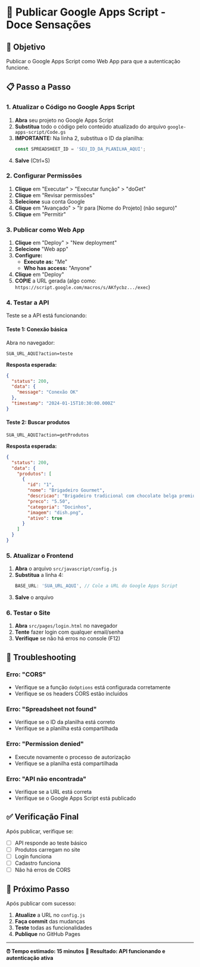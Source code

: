 # 🚀 Publicar Google Apps Script - Doce Sensações

## 🎯 **Objetivo**
Publicar o Google Apps Script como Web App para que a autenticação funcione.

## 📋 **Passo a Passo**

### **1. Atualizar o Código no Google Apps Script**

1. **Abra** seu projeto no Google Apps Script
2. **Substitua** todo o código pelo conteúdo atualizado do arquivo `google-apps-script/Code.gs`
3. **IMPORTANTE:** Na linha 2, substitua o ID da planilha:
   ```javascript
   const SPREADSHEET_ID = 'SEU_ID_DA_PLANILHA_AQUI';
   ```
4. **Salve** (Ctrl+S)

### **2. Configurar Permissões**

1. **Clique** em "Executar" > "Executar função" > "doGet"
2. **Clique** em "Revisar permissões"
3. **Selecione** sua conta Google
4. **Clique** em "Avançado" > "Ir para [Nome do Projeto] (não seguro)"
5. **Clique** em "Permitir"

### **3. Publicar como Web App**

1. **Clique** em "Deploy" > "New deployment"
2. **Selecione** "Web app"
3. **Configure:**
   - **Execute as:** "Me"
   - **Who has access:** "Anyone"
4. **Clique** em "Deploy"
5. **COPIE** a URL gerada (algo como: `https://script.google.com/macros/s/AKfycbz.../exec`)

### **4. Testar a API**

Teste se a API está funcionando:

#### **Teste 1: Conexão básica**
Abra no navegador:
```
SUA_URL_AQUI?action=teste
```

**Resposta esperada:**
```json
{
  "status": 200,
  "data": {
    "message": "Conexão OK"
  },
  "timestamp": "2024-01-15T10:30:00.000Z"
}
```

#### **Teste 2: Buscar produtos**
```
SUA_URL_AQUI?action=getProdutos
```

**Resposta esperada:**
```json
{
  "status": 200,
  "data": {
    "produtos": [
      {
        "id": "1",
        "nome": "Brigadeiro Gourmet",
        "descricao": "Brigadeiro tradicional com chocolate belga premium",
        "preco": "5.50",
        "categoria": "Docinhos",
        "imagem": "dish.png",
        "ativo": true
      }
    ]
  }
}
```

### **5. Atualizar o Frontend**

1. **Abra** o arquivo `src/javascript/config.js`
2. **Substitua** a linha 4:
   ```javascript
   BASE_URL: 'SUA_URL_AQUI', // Cole a URL do Google Apps Script
   ```
3. **Salve** o arquivo

### **6. Testar o Site**

1. **Abra** `src/pages/login.html` no navegador
2. **Tente** fazer login com qualquer email/senha
3. **Verifique** se não há erros no console (F12)

## 🔧 **Troubleshooting**

### **Erro: "CORS"**
- Verifique se a função `doOptions` está configurada corretamente
- Verifique se os headers CORS estão incluídos

### **Erro: "Spreadsheet not found"**
- Verifique se o ID da planilha está correto
- Verifique se a planilha está compartilhada

### **Erro: "Permission denied"**
- Execute novamente o processo de autorização
- Verifique se a planilha está compartilhada

### **Erro: "API não encontrada"**
- Verifique se a URL está correta
- Verifique se o Google Apps Script está publicado

## ✅ **Verificação Final**

Após publicar, verifique se:
- [ ] API responde ao teste básico
- [ ] Produtos carregam no site
- [ ] Login funciona
- [ ] Cadastro funciona
- [ ] Não há erros de CORS

## 🎯 **Próximo Passo**

Após publicar com sucesso:
1. **Atualize** a URL no `config.js`
2. **Faça commit** das mudanças
3. **Teste** todas as funcionalidades
4. **Publique** no GitHub Pages

---

**⏰ Tempo estimado: 15 minutos**
**🎯 Resultado: API funcionando e autenticação ativa** 